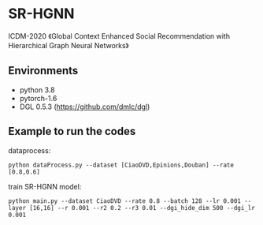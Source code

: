 # SR-HGNN
ICDM-2020
《Global Context Enhanced Social Recommendation with Hierarchical Graph Neural Networks》
## Environments

- python 3.8
- pytorch-1.6
- DGL 0.5.3 (https://github.com/dmlc/dgl)

## Example to run the codes		

dataprocess:

```
python dataProcess.py --dataset [CiaoDVD,Epinions,Douban] --rate [0.8,0.6]
```

train SR-HGNN model:

```
python main.py --dataset CiaoDVD --rate 0.8 --batch 128 --lr 0.001 --layer [16,16] --r 0.001 --r2 0.2 --r3 0.01 --dgi_hide_dim 500 --dgi_lr 0.001 
```


